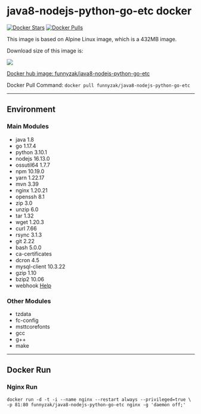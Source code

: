 # java8-nodejs-python-go-etc docker

[![Docker Stars](https://img.shields.io/docker/stars/funnyzak/java8-nodejs-python-go-etc.svg?style=flat-square)](https://hub.docker.com/r/funnyzak/java8-nodejs-python-go-etc/)
[![Docker Pulls](https://img.shields.io/docker/pulls/funnyzak/java8-nodejs-python-go-etc.svg?style=flat-square)](https://hub.docker.com/r/funnyzak/java8-nodejs-python-go-etc/)

This image is based on Alpine Linux image, which is a 432MB image.

Download size of this image is:

[![](https://images.microbadger.com/badges/image/funnyzak/java8-nodejs-python-go-etc.svg)](http://microbadger.com/images/funnyzak/java8-nodejs-python-go-etc)

[Docker hub image: funnyzak/java8-nodejs-python-go-etc](https://hub.docker.com/r/funnyzak/java8-nodejs-python-go-etc)

Docker Pull Command: `docker pull funnyzak/java8-nodejs-python-go-etc`

---

## Environment

### Main Modules

* java 1.8
* go 1.17.4
* python 3.10.1
* nodejs 16.13.0
* ossutil64 1.7.7
* npm 10.19.0
* yarn 1.22.17
* mvn 3.39
* nginx 1.20.21
* openssh 8.1
* zip 3.0
* unzip 6.0
* tar 1.32
* wget 1.20.3
* curl 7.66
* rsync 3.1.3
* git 2.22
* bash 5.0.0
* ca-certificates
* dcron 4.5
* mysql-client 10.3.22
* gzip 1.10
* bzip2 10.06
* webhook [Help](https://github.com/adnanh/webhook)

### Other Modules

* tzdata
* fc-config
* msttcorefonts
* gcc
* g++
* make

---

## Docker Run

### Nginx Run

```Docker
docker run -d -t -i --name nginx --restart always --privileged=true \
-p 81:80 funnyzak/java8-nodejs-python-go-etc nginx -g 'daemon off;'
```
